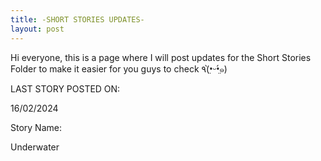 ```yaml
---
title: -SHORT STORIES UPDATES-
layout: post
---
```


Hi everyone, this is a page where I will post updates for the Short Stories Folder to make it easier for you guys to check ٩(•̤̀ᵕ•̤́๑)


LAST STORY POSTED ON:

16/02/2024 


Story Name:

Underwater
